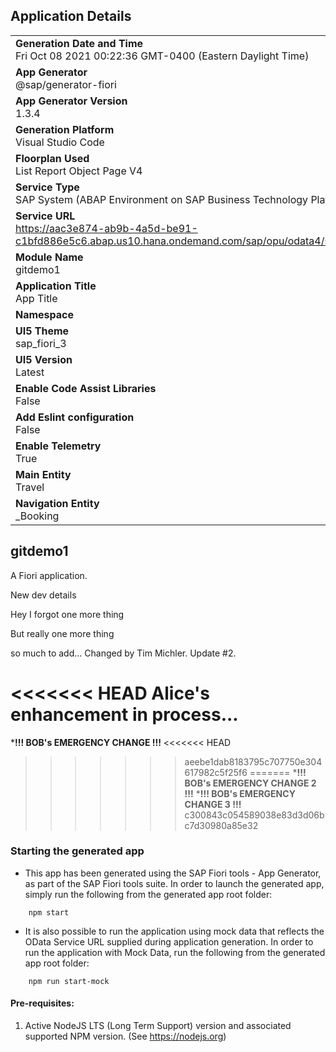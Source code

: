 ## Application Details
|               |
| ------------- |
|**Generation Date and Time**<br>Fri Oct 08 2021 00:22:36 GMT-0400 (Eastern Daylight Time)|
|**App Generator**<br>@sap/generator-fiori|
|**App Generator Version**<br>1.3.4|
|**Generation Platform**<br>Visual Studio Code|
|**Floorplan Used**<br>List Report Object Page V4|
|**Service Type**<br>SAP System (ABAP Environment on SAP Business Technology Platform)|
|**Service URL**<br>https://aac3e874-ab9b-4a5d-be91-c1bfd886e5c6.abap.us10.hana.ondemand.com/sap/opu/odata4/sap/zui_rap_travel_o4_2921/srvd/sap/zui_rap_travel_2921/0001/
|**Module Name**<br>gitdemo1|
|**Application Title**<br>App Title|
|**Namespace**<br>|
|**UI5 Theme**<br>sap_fiori_3|
|**UI5 Version**<br>Latest|
|**Enable Code Assist Libraries**<br>False|
|**Add Eslint configuration**<br>False|
|**Enable Telemetry**<br>True|
|**Main Entity**<br>Travel|
|**Navigation Entity**<br>_Booking|

## gitdemo1

A Fiori application.

New dev details

Hey I forgot one more thing

But really one more thing

so much to add...
Changed by Tim Michler.
	Update #2.

<<<<<<< HEAD
Alice's enhancement in process...
=======
*****!!! BOB's EMERGENCY CHANGE !!!****
<<<<<<< HEAD
>>>>>>> aeebe1dab8183795c707750e304617982c5f25f6
=======
*****!!! BOB's EMERGENCY CHANGE 2 !!!****
*****!!! BOB's EMERGENCY CHANGE 3 !!!****
>>>>>>> c300843c054589038e83d3d06bc7d30980a85e32

### Starting the generated app

-   This app has been generated using the SAP Fiori tools - App Generator, as part of the SAP Fiori tools suite.  In order to launch the generated app, simply run the following from the generated app root folder:

```
    npm start
```

- It is also possible to run the application using mock data that reflects the OData Service URL supplied during application generation.  In order to run the application with Mock Data, run the following from the generated app root folder:

```
    npm run start-mock
```

#### Pre-requisites:

1. Active NodeJS LTS (Long Term Support) version and associated supported NPM version.  (See https://nodejs.org)


